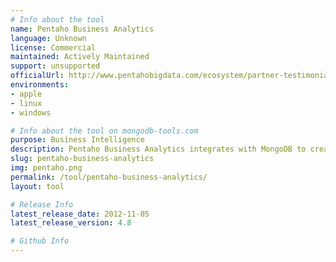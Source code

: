 ```yaml
---
# Info about the tool
name: Pentaho Business Analytics
language: Unknown
license: Commercial
maintained: Actively Maintained
support: unsupported
officialUrl: http://www.pentahobigdata.com/ecosystem/partner-testimonials/mongodb
environments:
- apple
- linux
- windows

# Info about the tool on mongodb-tools.com
purpose: Business Intelligence
description: Pentaho Business Analytics integrates with MongoDB to create an interface for data input and output as well as discovery, visualization and predictive analytics.
slug: pentaho-business-analytics
img: pentaho.png
permalink: /tool/pentaho-business-analytics/
layout: tool

# Release Info
latest_release_date: 2012-11-05
latest_release_version: 4.8

# Github Info
---
```


